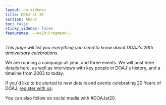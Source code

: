 ```yaml
---
layout: no-sidenav
title: DOAJ at 20
section: About
toc: false
sticky_sidenav: false
featuremap: ~~At20:Fragment~~
---
```


*This page will tell you everything you need to know about DOAJ's 20th anniversary celebrations.*

We are running a campaign all year, and three events. We will post here details here. as well as interviews with key people in DOAJ's history, and a timeline from 2003 to today. 

If you'd like to be alerted to new details and events celebrating 20 Years of DOAJ, [register with us](https://forms.reform.app/S49aj6/DOAJat20/257xim).

You can also follow on social media with #DOAJat20.
